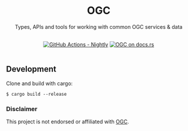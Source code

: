 <br />

<div align="center">
    <h1>
      OGC <br/>
    </h1>
    <p>
         Types, APIs and tools for working with common OGC services & data
    </p>
</div>

<br />

<div align="center">
    <a href="https://github.com/atcol/ogc/actions?query=workflow%3ANightly">
        <img alt="GitHub Actions - Nightly" src="https://github.com/atcol/ogc/workflows/Nightly/badge.svg"></a>
    <a href="https://docs.rs/ogc"><img alt="OGC on docs.rs"
                                       src="https://docs.rs/ogc/badge.svg" /></a>
</div>

<br/>

## Development

Clone and build with cargo:

    $ cargo build --release

### Disclaimer

This project is not endorsed or affiliated with [OGC](https://www.ogc.org/).
